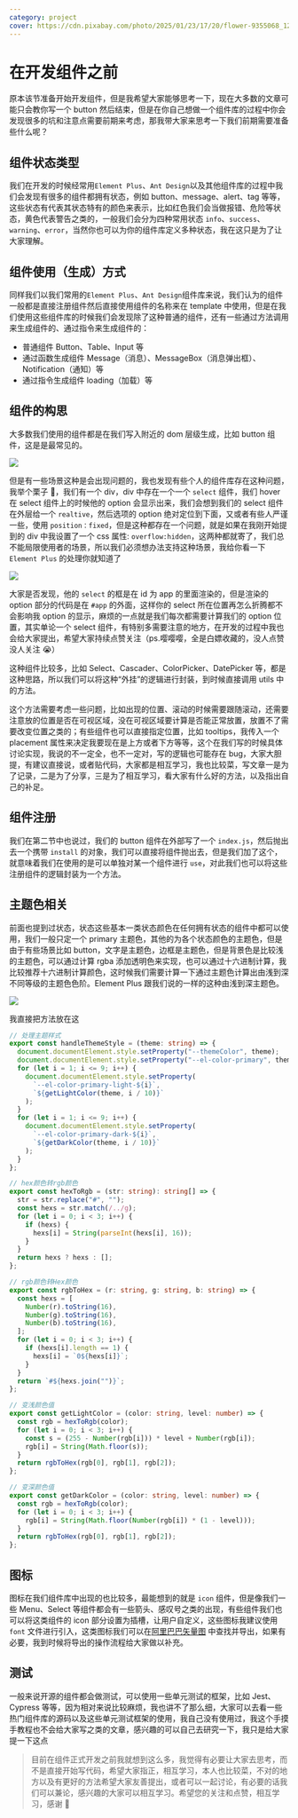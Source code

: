 ```yaml
---
category: project
cover: https://cdn.pixabay.com/photo/2025/01/23/17/20/flower-9355068_1280.jpg
---
```


# 在开发组件之前

原本该节准备开始开发组件，但是我希望大家能够思考一下，现在大多数的文章可能只会教你写一个 button 然后结束，但是在你自己想做一个组件库的过程中你会发现很多的坑和注意点需要前期来考虑，那我带大家来思考一下我们前期需要准备些什么呢？

## 组件状态类型

我们在开发的时候经常用`Element Plus`、`Ant Design`以及其他组件库的过程中我们会发现有很多的组件都拥有状态，例如 button、message、alert、tag 等等，这些状态有代表其状态特有的颜色来表示，比如红色我们会当做报错、危险等状态，黄色代表警告之类的，一般我们会分为四种常用状态 `info`、`success`、`warning`、`error`，当然你也可以为你的组件库定义多种状态，我在这只是为了让大家理解。

## 组件使用（生成）方式

同样我们以我们常用的`Element Plus`、`Ant Design`组件库来说，我们认为的组件一般都是直接注册组件然后直接使用组件的名称来在 template 中使用，但是在我们使用这些组件库的时候我们会发现除了这种普通的组件，还有一些通过方法调用来生成组件的、通过指令来生成组件的：

- 普通组件
  Button、Table、Input 等
- 通过函数生成组件
  Message（消息）、MessageBox（消息弹出框）、Notification（通知）等
- 通过指令生成组件
  loading（加载）等

## 组件的构思

大多数我们使用的组件都是在我们写入附近的 dom 层级生成，比如 button 组件，这是是最常见的。

![](http://tuchuang.niubin.site/image/project-20240822-1.png)

但是有一些场景这种是会出现问题的，我也发现有些个人的组件库存在这种问题，我举个栗子 🌰，我们有一个 div，div 中存在一个一个 `select` 组件，我们 hover 在 select 组件上的时候他的 option 会显示出来，我们会想到我们的 select 组件在外层给一个 `realtive`，然后选项的 option 绝对定位到下面，又或者有些人严谨一些，使用 `position：fixed`，但是这种都存在一个问题，就是如果在我刚开始提到的 div 中我设置了一个 css 属性: `overflow:hidden`，这两种都就寄了，我们总不能局限使用者的场景，所以我们必须想办法支持这种场景，我给你看一下 `Element Plus` 的处理你就知道了

![](http://tuchuang.niubin.site/image/project-20240822-2.png)

大家是否发现，他的 `select` 的框是在 id 为 app 的里面渲染的，但是渲染的 option 部分的代码是在 `#app` 的外面，这样你的 select 所在位置再怎么折腾都不会影响我 option 的显示，麻烦的一点就是我们每次都需要计算我们的 option 位置，其实单论一个 select 组件，有特别多需要注意的地方，在开发的过程中我也会给大家提出，希望大家持续点赞关注（ps.嘤嘤嘤，全是白嫖收藏的，没人点赞没人关注 😭）

这种组件比较多，比如 Select、Cascader、ColorPicker、DatePicker 等，都是这种思路，所以我们可以将这种“外挂”的逻辑进行封装，到时候直接调用 utils 中的方法。

这个方法需要考虑一些问题，比如出现的位置、滚动的时候需要跟随滚动，还需要注意放的位置是否在可视区域，没在可视区域要计算是否能正常放置，放置不了需要改变位置之类的；有些组件也可以直接指定位置，比如 tooltips，我传入一个 placement 属性来决定我要现在是上方或者下方等等，这个在我们写的时候具体讨论实现，我说的不一定全，也不一定对，写的逻辑也可能存在 bug，大家大胆提，有建议直接说，或者贴代码，大家都是相互学习，我也比较菜，写文章一是为了记录，二是为了分享，三是为了相互学习，看大家有什么好的方法，以及指出自己的补足。

## 组件注册

我们在第二节中也说过，我们的 button 组件在外部写了一个 `index.js`，然后抛出去一个携带 `install` 的对象，我们可以直接将组件抛出去，但是我们加了这个，就意味着我们在使用的是可以单独对某一个组件进行 `use`，对此我们也可以将这些注册组件的逻辑封装为一个方法。

## 主题色相关

前面也提到过状态，状态这些基本一类状态颜色在任何拥有状态的组件中都可以使用，我们一般只定一个 primary 主题色，其他的为各个状态颜色的主题色，但是由于有些场景比如 button，文字是主题色，边框是主题色，但是背景色是比较浅的主题色，可以通过计算 rgba 添加透明色来实现，也可以通过十六进制计算，我比较推荐十六进制计算颜色，这时候我们需要计算一下通过主题色计算出由浅到深不同等级的主题色色阶。Element Plus 跟我们说的一样的这种由浅到深主题色。

![](http://tuchuang.niubin.site/image/project-20240822-3.png)

我直接把方法放在这

```ts
// 处理主题样式
export const handleThemeStyle = (theme: string) => {
  document.documentElement.style.setProperty("--themeColor", theme);
  document.documentElement.style.setProperty("--el-color-primary", theme);
  for (let i = 1; i <= 9; i++) {
    document.documentElement.style.setProperty(
      `--el-color-primary-light-${i}`,
      `${getLightColor(theme, i / 10)}`
    );
  }
  for (let i = 1; i <= 9; i++) {
    document.documentElement.style.setProperty(
      `--el-color-primary-dark-${i}`,
      `${getDarkColor(theme, i / 10)}`
    );
  }
};

// hex颜色转rgb颜色
export const hexToRgb = (str: string): string[] => {
  str = str.replace("#", "");
  const hexs = str.match(/../g);
  for (let i = 0; i < 3; i++) {
    if (hexs) {
      hexs[i] = String(parseInt(hexs[i], 16));
    }
  }
  return hexs ? hexs : [];
};

// rgb颜色转Hex颜色
export const rgbToHex = (r: string, g: string, b: string) => {
  const hexs = [
    Number(r).toString(16),
    Number(g).toString(16),
    Number(b).toString(16),
  ];
  for (let i = 0; i < 3; i++) {
    if (hexs[i].length == 1) {
      hexs[i] = `0${hexs[i]}`;
    }
  }
  return `#${hexs.join("")}`;
};

// 变浅颜色值
export const getLightColor = (color: string, level: number) => {
  const rgb = hexToRgb(color);
  for (let i = 0; i < 3; i++) {
    const s = (255 - Number(rgb[i])) * level + Number(rgb[i]);
    rgb[i] = String(Math.floor(s));
  }
  return rgbToHex(rgb[0], rgb[1], rgb[2]);
};

// 变深颜色值
export const getDarkColor = (color: string, level: number) => {
  const rgb = hexToRgb(color);
  for (let i = 0; i < 3; i++) {
    rgb[i] = String(Math.floor(Number(rgb[i]) * (1 - level)));
  }
  return rgbToHex(rgb[0], rgb[1], rgb[2]);
};
```

## 图标

图标在我们组件库中出现的也比较多，最能想到的就是 `icon` 组件，但是像我们一些 Menu、Select 等组件都会有一些箭头、感叹号之类的出现，有些组件我们也可以将这类组件的 icon 部分设置为插槽，让用户自定义，这些图标我建议使用 `font` 文件进行引入，这类图标我们可以在[阿里巴巴矢量图](https://www.iconfont.cn/) 中查找并导出，如果有必要，我到时候将导出的操作流程给大家做以补充。

## 测试

一般来说开源的组件都会做测试，可以使用一些单元测试的框架，比如 Jest、Cypress 等等，因为相对来说比较麻烦，我也讲不了那么细，大家可以去看一些热门组件库的源码以及这些单元测试框架的使用，我自己没有使用过，我这个手摸手教程也不会给大家写之类的文章，感兴趣的可以自己去研究一下，我只是给大家提一下这点

> 目前在组件正式开发之前我就想到这么多，我觉得有必要让大家去思考，而不是直接开始写代码，希望大家指正，相互学习，本人也比较菜，不对的地方以及有更好的方法希望大家友善提出，或者可以一起讨论，有必要的话我们可以兼论，感兴趣的大家可以相互学习。希望您的关注和点赞，相互学习，感谢 🤝
